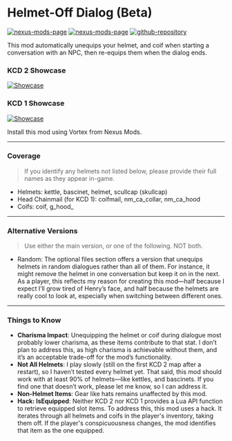 # Helmet-Off Dialog (Beta)

[![nexus-mods-page](https://img.shields.io/badge/Mod-Helmet–Off%20Dialog%20[KCD1]-bf4848?style=flat-square–=nexusmods)](https://www.nexusmods.com/kingdomcomedeliverance/mods/1909) [![nexus-mods-page](https://img.shields.io/badge/Mod-Helmet–Off%20Dialog%20[KCD2]-bf4848?style=flat-square–=nexusmods)](https://www.nexusmods.com/kingdomcomedeliverance2/mods/1023) [![github-repository](https://img.shields.io/badge/Open-Source-2ea44f?style=flat-square&logo=github)](https://github.com/rdok/kcd2_helmet_off_dialog)

This mod automatically unequips your helmet, and coif when starting a conversation with an NPC, then re-equips them when the dialog ends.

### KCD 2 Showcase

[![Showcase](https://github.com/rdok/kcd2_helmet_off_dialog/blob/main/documentation/kcd2_showcase.gif?raw=true)](https://www.nexusmods.com/kingdomcomedeliverance2/mods/831)

### KCD 1 Showcase

[![Showcase](https://github.com/rdok/kcd2_helmet_off_dialog/blob/main/documentation/kcd1_showcase.gif?raw=true)](https://www.nexusmods.com/kingdomcomedeliverance2/mods/831)

Install this mod using Vortex from Nexus Mods.

---

### Coverage
> If you identify any helmets not listed below, please provide their full names as they appear in-game.
- Helmets: kettle, bascinet, helmet, scullcap (skullcap)
- Head Chainmail (for KCD 1): coifmail, nm_ca_collar, nm_ca_hood
- Coifs: coif, g_hood_
---

### Alternative Versions
> Use either the main version, or one of the following. NOT both.

- Random: The optional files section offers a version that unequips helmets in random dialogues rather than all of them. For instance, it might remove the helmet in one conversation but keep it on in the next. As a player, this reflects my reason for creating this mod—half because I expect I’ll grow tired of Henry’s face, and half because the helmets are really cool to look at, especially when switching between different ones.

---

### Things to Know

- **Charisma Impact**: Unequipping the helmet or coif during dialogue most probably lower charisma, as these items contribute to that stat. I don’t plan to address this, as high charisma is achievable without them, and it’s an acceptable trade-off for the mod’s functionality.
- **Not All Helmets**: I play slowly (still on the first KCD 2 map after a restart), so I haven’t tested every helmet yet. That said, this mod should work with at least 90% of helmets—like kettles, and bascinets. If you find one that doesn’t work, please let me know, so I can address it.
- **Non-Helmet Items**: Gear like hats remains unaffected by this mod.
- **Hack: IsEquipped**: Neither KCD 2 nor KCD 1 provides a Lua API function to retrieve equipped slot items. To address this, this mod uses a hack. It iterates through all helmets and coifs in the player's inventory, taking them off. If the player's conspicuousness changes, the mod identifies that item as the one equipped.
